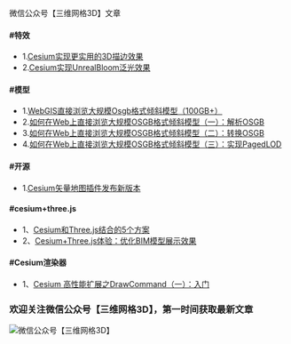 微信公众号【三维网格3D】文章

#### #特效
* 1.[Cesium实现更实用的3D描边效果](Cesium/postprocess/01/readme.md)
* 2.[Cesium实现UnrealBloom泛光效果](Cesium/postprocess/02/readme.md)

#### #模型
* 1.[WebGIS直接浏览大规模Osgb格式倾斜模型（100GB+）](Mesh-3D/pagedLod/01.md)
* 2.[如何在Web上直接浏览大规模OSGB格式倾斜模型（一）：解析OSGB](Mesh-3D/pagedLod/02.md)
* 3.[如何在Web上直接浏览大规模OSGB格式倾斜模型（二）：转换OSGB](Mesh-3D/pagedLod/03.md)
* 4.[如何在Web上直接浏览大规模OSGB格式倾斜模型（三）：实现PagedLOD](Mesh-3D/pagedLod/04.md)
#### #开源
* 1.[Cesium矢量地图插件发布新版本](Cesium/vectortile/01/readme.md)
#### #cesium+three.js
* 1、[Cesium和Three.js结合的5个方案](Mesh-3D/cesium+three/01.md)
* 2、[Cesium+Three.js体验：优化BIM模型展示效果](Mesh-3D/cesium+three/02.md)

#### #Cesium渲染器
* 1、[Cesium 高性能扩展之DrawCommand（一）：入门](Cesium/renderer/01.md)

### 欢迎关注微信公众号【三维网格3D】，第一时间获取最新文章 ###
![微信公众号【三维网格3D】](http://os.mesh-3d.com/articles/微信公众号【三维网格3D】.png)